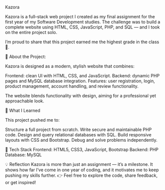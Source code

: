 Kazora


Kazora is a full–stack web project I created as my final assignment for the first year of my Software Development studies. The challenge was to build a complete website using HTML, CSS, JavaScript, PHP, and SQL — and I took on the entire project solo.

I’m proud to share that this project earned me the highest grade in the class 🎉.


🔎 About the Project:

Kazora is designed as a modern, stylish website that combines:

Frontend: clean UI with HTML, CSS, and JavaScript.
Backend: dynamic PHP pages and MySQL database integration.
Features: user registration, login, product management, account handling, and review functionality.

The website blends functionality with design, aiming for a professional yet approachable look.

🚀 What I Learned

This project pushed me to:

Structure a full project from scratch.
Write secure and maintainable PHP code.
Design and query relational databases with SQL.
Build responsive layouts with CSS and Bootstrap.
Debug and solve problems independently.


📂 Tech Stack
Frontend: HTML5, CSS3, JavaScript, Bootstrap
Backend: PHP
Database: MySQL

💡 Reflection
Kazora is more than just an assignment — it’s a milestone. It shows how far I’ve come in one year of coding, and it motivates me to keep pushing my skills further.
👉 Feel free to explore the code, share feedback, or get inspired!
